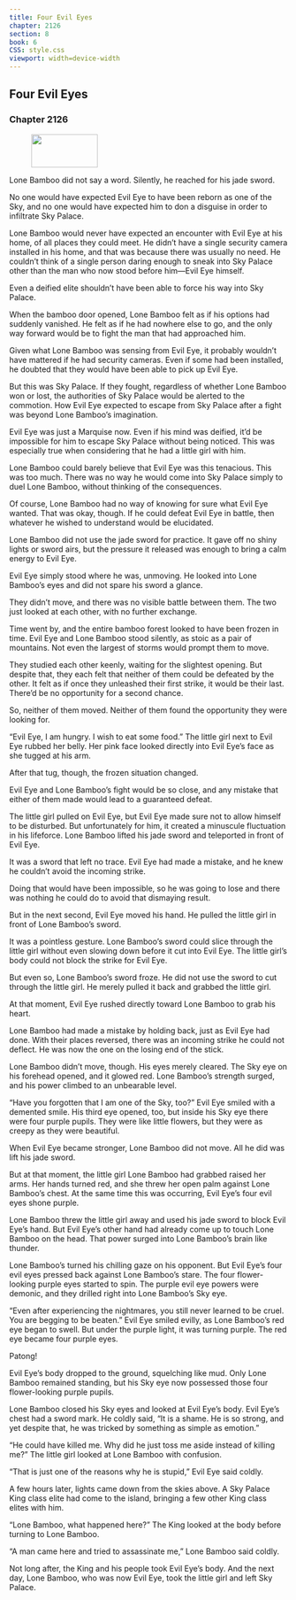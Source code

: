 ```yaml
---
title: Four Evil Eyes
chapter: 2126
section: 8
book: 6
CSS: style.css
viewport: width=device-width
---
```


## Four Evil Eyes

### Chapter 2126

<figure>
	<img src="../Images/gem.gif" alt="" id="gem" width="120" height="60" />
</figure>

Lone Bamboo did not say a word. Silently, he reached for his jade sword.

No one would have expected Evil Eye to have been reborn as one of the Sky, and no one would have expected him to don a disguise in order to infiltrate Sky Palace.

Lone Bamboo would never have expected an encounter with Evil Eye at his home, of all places they could meet. He didn’t have a single security camera installed in his home, and that was because there was usually no need. He couldn’t think of a single person daring enough to sneak into Sky Palace other than the man who now stood before him—Evil Eye himself.

Even a deified elite shouldn’t have been able to force his way into Sky Palace.

When the bamboo door opened, Lone Bamboo felt as if his options had suddenly vanished. He felt as if he had nowhere else to go, and the only way forward would be to fight the man that had approached him.

Given what Lone Bamboo was sensing from Evil Eye, it probably wouldn’t have mattered if he had security cameras. Even if some had been installed, he doubted that they would have been able to pick up Evil Eye.

But this was Sky Palace. If they fought, regardless of whether Lone Bamboo won or lost, the authorities of Sky Palace would be alerted to the commotion. How Evil Eye expected to escape from Sky Palace after a fight was beyond Lone Bamboo’s imagination.

Evil Eye was just a Marquise now. Even if his mind was deified, it’d be impossible for him to escape Sky Palace without being noticed. This was especially true when considering that he had a little girl with him.

Lone Bamboo could barely believe that Evil Eye was this tenacious. This was too much. There was no way he would come into Sky Palace simply to duel Lone Bamboo, without thinking of the consequences.

Of course, Lone Bamboo had no way of knowing for sure what Evil Eye wanted. That was okay, though. If he could defeat Evil Eye in battle, then whatever he wished to understand would be elucidated.

Lone Bamboo did not use the jade sword for practice. It gave off no shiny lights or sword airs, but the pressure it released was enough to bring a calm energy to Evil Eye.

Evil Eye simply stood where he was, unmoving. He looked into Lone Bamboo’s eyes and did not spare his sword a glance.

They didn’t move, and there was no visible battle between them. The two just looked at each other, with no further exchange.

Time went by, and the entire bamboo forest looked to have been frozen in time. Evil Eye and Lone Bamboo stood silently, as stoic as a pair of mountains. Not even the largest of storms would prompt them to move.

They studied each other keenly, waiting for the slightest opening. But despite that, they each felt that neither of them could be defeated by the other. It felt as if once they unleashed their first strike, it would be their last. There’d be no opportunity for a second chance.

So, neither of them moved. Neither of them found the opportunity they were looking for.

“Evil Eye, I am hungry. I wish to eat some food.” The little girl next to Evil Eye rubbed her belly. Her pink face looked directly into Evil Eye’s face as she tugged at his arm.

After that tug, though, the frozen situation changed.

Evil Eye and Lone Bamboo’s fight would be so close, and any mistake that either of them made would lead to a guaranteed defeat.

The little girl pulled on Evil Eye, but Evil Eye made sure not to allow himself to be disturbed. But unfortunately for him, it created a minuscule fluctuation in his lifeforce. Lone Bamboo lifted his jade sword and teleported in front of Evil Eye.

It was a sword that left no trace. Evil Eye had made a mistake, and he knew he couldn’t avoid the incoming strike.

Doing that would have been impossible, so he was going to lose and there was nothing he could do to avoid that dismaying result.

But in the next second, Evil Eye moved his hand. He pulled the little girl in front of Lone Bamboo’s sword.

It was a pointless gesture. Lone Bamboo’s sword could slice through the little girl without even slowing down before it cut into Evil Eye. The little girl’s body could not block the strike for Evil Eye.

But even so, Lone Bamboo’s sword froze. He did not use the sword to cut through the little girl. He merely pulled it back and grabbed the little girl.

At that moment, Evil Eye rushed directly toward Lone Bamboo to grab his heart.

Lone Bamboo had made a mistake by holding back, just as Evil Eye had done. With their places reversed, there was an incoming strike he could not deflect. He was now the one on the losing end of the stick.

Lone Bamboo didn’t move, though. His eyes merely cleared. The Sky eye on his forehead opened, and it glowed red. Lone Bamboo’s strength surged, and his power climbed to an unbearable level.

“Have you forgotten that I am one of the Sky, too?” Evil Eye smiled with a demented smile. His third eye opened, too, but inside his Sky eye there were four purple pupils. They were like little flowers, but they were as creepy as they were beautiful.

When Evil Eye became stronger, Lone Bamboo did not move. All he did was lift his jade sword.

But at that moment, the little girl Lone Bamboo had grabbed raised her arms. Her hands turned red, and she threw her open palm against Lone Bamboo’s chest. At the same time this was occurring, Evil Eye’s four evil eyes shone purple.

Lone Bamboo threw the little girl away and used his jade sword to block Evil Eye’s hand. But Evil Eye’s other hand had already come up to touch Lone Bamboo on the head. That power surged into Lone Bamboo’s brain like thunder.

Lone Bamboo’s turned his chilling gaze on his opponent. But Evil Eye’s four evil eyes pressed back against Lone Bamboo’s stare. The four flower-looking purple eyes started to spin. The purple evil eye powers were demonic, and they drilled right into Lone Bamboo’s Sky eye.

“Even after experiencing the nightmares, you still never learned to be cruel. You are begging to be beaten.” Evil Eye smiled evilly, as Lone Bamboo’s red eye began to swell. But under the purple light, it was turning purple. The red eye became four purple eyes.

Patong!

Evil Eye’s body dropped to the ground, squelching like mud. Only Lone Bamboo remained standing, but his Sky eye now possessed those four flower-looking purple pupils.

Lone Bamboo closed his Sky eyes and looked at Evil Eye’s body. Evil Eye’s chest had a sword mark. He coldly said, “It is a shame. He is so strong, and yet despite that, he was tricked by something as simple as emotion.”

“He could have killed me. Why did he just toss me aside instead of killing me?” The little girl looked at Lone Bamboo with confusion.

“That is just one of the reasons why he is stupid,” Evil Eye said coldly.

A few hours later, lights came down from the skies above. A Sky Palace King class elite had come to the island, bringing a few other King class elites with him.

“Lone Bamboo, what happened here?” The King looked at the body before turning to Lone Bamboo.

“A man came here and tried to assassinate me,” Lone Bamboo said coldly.

Not long after, the King and his people took Evil Eye’s body. And the next day, Lone Bamboo, who was now Evil Eye, took the little girl and left Sky Palace.